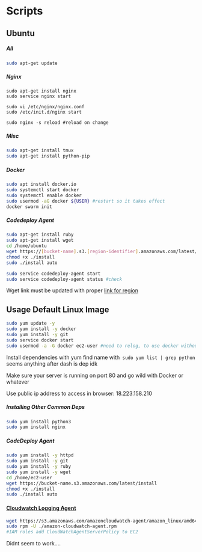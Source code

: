 # Scripts

## Ubuntu

##### All

```bash
sudo apt-get update
```

##### Nginx

```
sudo apt-get install nginx
sudo service nginx start

sudo vi /etc/nginx/nginx.conf
sudo /etc/init.d/nginx start

sudo nginx -s reload #reload on change
```

##### Misc

```bash
sudo apt-get install tmux
sudo apt-get install python-pip
```

##### Docker

```bash
sudo apt install docker.io
sudo systemctl start docker
sudo systemctl enable docker
sudo usermod -aG docker ${USER} #restart so it takes effect
docker swarm init
```

##### Codedeploy Agent

```bash
sudo apt-get install ruby
sudo apt-get install wget
cd /home/ubuntu
wget https://[bucket-name].s3.[region-identifier].amazonaws.com/latest/install
chmod +x ./install
sudo ./install auto

sudo service codedeploy-agent start
sudo service codedeploy-agent status #check
```

Wget link must be updated with proper [link for region](https://docs.aws.amazon.com/codedeploy/latest/userguide/resource-kit.html#resource-kit-bucket-names)

## Usage Default Linux Image

```bash
sudo yum update -y
sudo yum install -y docker
sudo yum install -y git
sudo service docker start
sudo usermod -a -G docker ec2-user #need to relog, to use docker without sudo
```

Install dependencies with yum find name with` sudo yum list | grep python` seems anything after dash is dep idk

Make sure your server is running on port 80 and go wild with Docker or whatever

Use public ip address to access in browser: 18.223.158.210

##### Installing Other Common Deps

```bash
sudo yum install python3
sudo yum install nginx
```

##### CodeDeploy Agent

```bash
sudo yum install -y httpd
sudo yum install -y git
sudo yum install -y ruby
sudo yum install -y wget
cd /home/ec2-user
wget https://bucket-name.s3.amazonaws.com/latest/install
chmod +x ./install
sudo ./install auto
```

#### [Cloudwatch Logging Agent](https://docs.aws.amazon.com/AmazonCloudWatch/latest/monitoring/download-cloudwatch-agent-commandline.html)

```bash
wget https://s3.amazonaws.com/amazoncloudwatch-agent/amazon_linux/amd64/latest/amazon-cloudwatch-agent.rpm
sudo rpm -U ./amazon-cloudwatch-agent.rpm
#IAM roles add CloudWatchAgentServerPolicy to EC2
```

Didnt seem to work….



